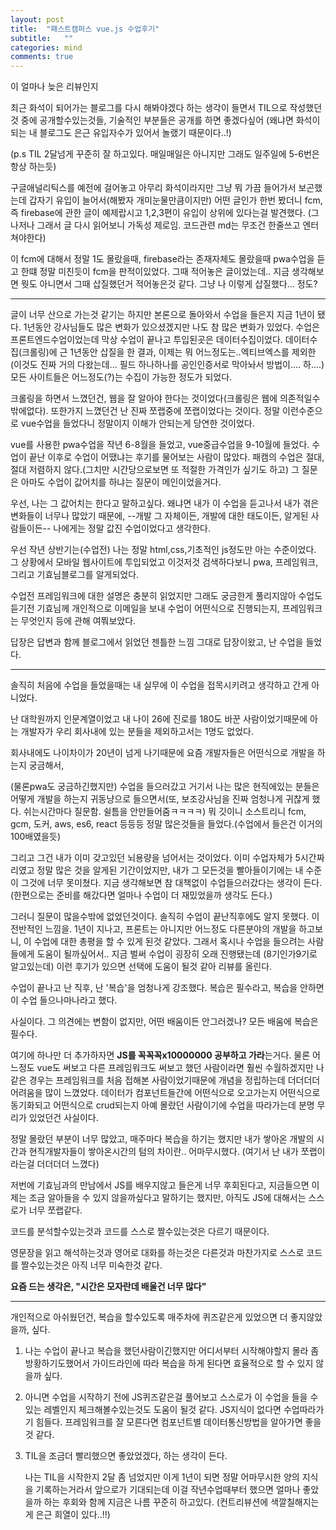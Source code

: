 ```yaml
---
layout: post
title:  "패스트캠퍼스 vue.js 수업후기"
subtitle:   ""
categories: mind
comments: true
---
```


 



이 얼마나 늦은 리뷰인지

최근 화석이 되어가는 블로그를 다시 해봐야겠다 하는 생각이 들면서 TIL으로 작성했던것 중에 공개할수있는것들,  기술적인 부분들은 공개를 하면 좋겠다싶어 (왜냐면 화석이 되는 내 블로그도 은근 유입자수가 있어서 놀랬기 때문이다..!) 

(p.s TIL 2달넘게 꾸준히 잘 하고있다. 매일매일은 아니지만 그래도 일주일에 5-6번은 항상 하는듯)

구글애널리틱스를 예전에 걸어놓고 아무리 화석이라지만 그냥 뭐 가끔 들어가서 보곤했는데 갑자기 유입이 늘어서(해봤자 개미눈물만큼이지만) 어떤 글인가 한번 봤더니 fcm, 즉 firebase에 관한 글이 예제랍시고 1,2,3편이 유입이 상위에 있다는걸 발견했다. (그나저나 그래서 글 다시 읽어보니 가독성 제로임. 코드관련 md는 무조건 한줄쓰고 엔터쳐야한다)

이 fcm에 대해서 정말 1도 몰랐을때, firebase라는 존재자체도 몰랐을때 pwa수업을 듣고 한떄 정말 미친듯이 fcm을 판적이있었다. 그때 적어놓은 글이었는데.. 지금 생각해보면 뭣도 아니면서 그때 삽질했던거 적어놓은것 같다. 그냥 나 이렇게 삽질했다... 정도?



---



글이 너무 산으로 가는것 같기는 하지만 본론으로 돌아와서 수업을 들은지 지금 1년이 됐다. 1년동안 강사님들도 많은 변화가 있으셨겠지만 나도 참 많은 변화가 있었다. 수업은 프론트엔드수업이었는데 막상 수업이 끝나고 투입된곳은 데이터수집이었다. 데이터수집(크롤링)에 근 1년동안 삽질을 한 결과, 이제는 뭐 어느정도는..엑티브엑스를 제외한(이것도 진짜 거의 다왔는데... 필드 하나하나를 공인인증서로 막아놔서 방법이.... 하....) 모든 사이트들은 어느정도(?)는 수집이 가능한 정도가 되었다. 

크롤링을 하면서 느꼈던건, 웹을 잘 알아야 한다는 것이었다(크롤링은 웹에 의존적일수밖에없다). 또한가지 느꼈던건 난 진짜 쪼랩중에 쪼랩이었다는 것이다. 정말 이런수준으로 vue수업을 들었다니 정말이지 이해가 안되는게 당연한 것이었다. 

vue를 사용한 pwa수업을 작년 6-8월을 들었고, vue중급수업을 9-10월에 들었다. 수업이 끝난 이후로 수업이 어땠냐는 후기를 물어보는 사람이 많았다. 패캠의 수업은 절대, 절대 저렴하지 않다.(그치만 시간당으로보면 또 적절한 가격인가 싶기도 하고) 그 질문은 아마도 수업이 값어치를 하냐는 질문이 메인이었을거다. 

우선, 나는 그 값어치는 한다고 말하고싶다. 왜냐면 내가 이 수업을 듣고나서 내가 겪은 변화들이 너무나 많았기 때문에, --개발 그 자체이든, 개발에 대한 태도이든, 알게된 사람들이든--  나에게는 정말 값진 수업이었다고 생각한다. 

우선 작년 상반기는(수업전) 나는 정말 html,css,기초적인 js정도만 아는 수준이었다. 그 상황에서 모바일 웹사이트에 투입되었고 이것저것 검색하다보니 pwa, 프레임워크, 그리고 기효님블로그를 알게되었다. 

수업전 프레임워크에 대한 설명은 충분히 읽었지만 그래도 궁금한게 풀리지않아 수업도 듣기전 기효님께 개인적으로 이메일을 보내 수업이 어떤식으로 진행되는지, 프레임워크는 무엇인지 등에 관해 여쭤보았다.

답장은 답변과 함께 블로그에서 읽었던 젠틀한 느낌 그대로 답장이왔고, 난 수업을 들었다. 



---



솔직히 처음에 수업을 들었을때는 내 실무에 이 수업을 접목시키려고 생각하고 간게 아니었다. 

난 대학원까지 인문계열이었고 내 나이 26에 진로를 180도 바꾼 사람이었기때문에 아는 개발자가 우리 회사내에 있는 분들을 제외하고서는 1명도 없었다. 

회사내에도 나이차이가 20년이 넘게 나기때문에 요즘 개발자들은 어떤식으로 개발을 하는지 궁금해서, 

(물론pwa도 궁금하긴했지만)  수업을 들으러갔고 거기서 나는 많은 현직에있는 분들은 어떻게 개발을 하는지 귀동냥으로 들으면서(또, 보조강사님을 진짜 엄청나게 귀찮게 했다. 쉬는시간마다 질문함. 쉴틈을 안만들어줌ㅋㅋㅋㅋ) 뭐 깃이니 소스트리니 fcm, gcm, 도커, aws, es6, react 등등등 정말 많은것들을 들었다.(수업에서 들은건 이거의 100배였을듯) 

그리고 그건 내가 이미 갖고있던 뇌용량을 넘어서는 것이었다. 이미 수업자체가 5시간짜리였고 정말 많은 것을 알게된 기간이었지만, 내가 그 모든것을 빨아들이기에는 내 수준이 그것에 너무 못미쳤다. 지금 생각해보면 참 대책없이 수업들으러갔다는 생각이 든다. (한편으로는 준비를 해갔다면 얼마나 수업이 더 재밌었을까 생각도 든다.)

그러니 질문이 많을수밖에 없었던것이다. 솔직히 수업이 끝난직후에도 알지 못했다. 이 전반적인 느낌을. 1년이 지나고, 프론트는 아니지만 어느정도 다른분야의 개발을 하고보니, 이 수업에 대한 총평을 할 수 있게 된것 같았다. 그래서 혹시나 수업을 들으려는 사람들에게 도움이 될까싶어서.. 지금 벌써 수업이 굉장히 오래 진행됐는데 (8기인가9기로 알고있는데) 이런 후기가 있으면 선택에 도움이 될것 같아 리뷰를 올린다.

수업이 끝나고 난 직후, 난 '복습'을 엄청나게 강조했다. 복습은 필수라고, 복습을 안하면 이 수업 들으나마나라고 했다. 

사실이다. 그 의견에는 변함이 없지만, 어떤 배움이든 안그러겠나? 모든 배움에 복습은 필수다.

여기에 하나만 더 추가하자면 **JS를 꼭꼭꼭x10000000 공부하고 가라**는거다. 물론 어느정도 vue도 써보고 다른 프레임워크도 써보고 했던 사람이라면 훨씬 수월하겠지만 나같은 경우는 프레임워크를 처음 접해본 사람이었기때문에 개념을 정립하는데 더더더더 어려움을 많이 느꼈었다. 데이터가 컴포넌트들간에 어떤식으로 오고가는지 어떤식으로 동기화되고 어떤식으로 crud되는지 아예 몰랐던 사람이기에 수업을 따라가는데 분명 무리가 있었던건 사실이다.

정말 몰랐던 부분이 너무 많았고, 매주마다 복습을 하기는 했지만 내가 쌓아온 개발의 시간과 현직개발자들이 쌓아온시간의 텀의 차이란.. 어마무시했다. (여기서 난 내가 쪼랩이라는걸 더더더더 느꼈다)

저번에 기효님과의 만남에서 JS를 배우지않고 들은게 너무 후회된다고, 지금들으면 이제는 조금 알아들을 수 있지 않을까싶다고 말하기는 했지만, 아직도 JS에 대해서는 스스로가 너무 쪼랩같다. 

코드를 분석할수있는것과 코드를 스스로 짤수있는것은 다르기 때문이다. 

영문장을 읽고 해석하는것과 영어로 대화를 하는것은 다른것과 마찬가지로 스스로 코드를 짤수있는것은 아직 너무 미숙한것 같다. 

**요즘 드는 생각은, "시간은 모자란데 배울건 너무 많다"**



---

개인적으로 아쉬웠던건, 복습을 할수있도록 매주차에 퀴즈같은게 있었으면 더 좋지않았을까, 싶다.

1. 나는 수업이 끝나고 복습을 했던사람이긴했지만 어디서부터 시작해야할지 몰라 좀 방황하기도했어서 가이드라인에 따라 복습을 하게 된다면 효율적으로 할 수 있지 않을까 싶다.

2. 아니면 수업을 시작하기 전에 JS퀴즈같은걸 풀어보고 스스로가 이 수업을 들을 수 있는 레벨인지 체크해볼수있는것도 도움이 될것 같다. JS지식이 없다면 수업따라가기 힘들다. 프레임워크를 잘 모른다면 컴포넌트별 데이터통신방법을 알아가면 좋을것 같다.

   

3. TIL을 조금더 빨리했으면 좋았었겠다, 하는 생각이 든다.

   나는 TIL을 시작한지 2달 좀 넘었지만 이게 1년이 되면 정말 어마무시한 양의 지식을 기록하는거라서 앞으로가 기대되는데 이걸 작년수업때부터 했으면 얼마나 좋았을까 하는 후회와 함께 지금은 나름 꾸준히 하고있다. (컨트리뷰션에 색깔칠해지는게 은근 희열이 있다..!!)

